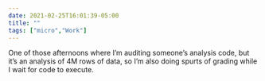 ```yaml
---
date: 2021-02-25T16:01:39-05:00
title: ""
tags: ["micro","Work"]
---
```

One of those afternoons where I’m auditing someone’s analysis code, but it’s an analysis of 4M rows of data, so I’m also doing spurts of grading while I wait for code to execute.
